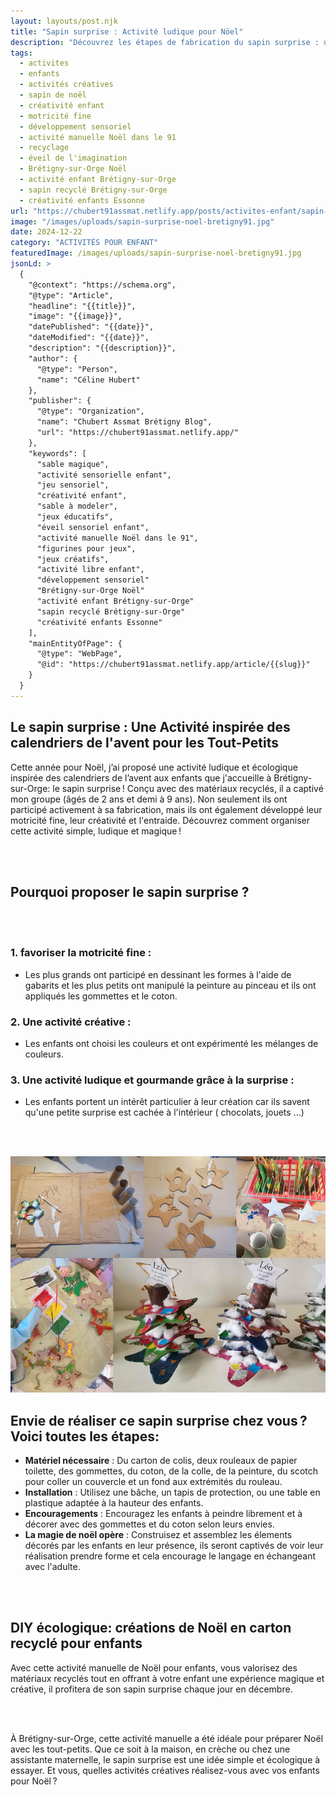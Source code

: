 ```yaml
---
layout: layouts/post.njk
title: "Sapin surprise : Activité ludique pour Nöel"
description: "Découvrez les étapes de fabrication du sapin surprise : une activité sensorielle et créative idéale pour les tout-petits pour noël, favorisant la motricité fine par la manipulation de gommettes, de coton et de peinture."
tags: 
  - activites
  - enfants
  - activités créatives
  - sapin de noël
  - créativité enfant
  - motricité fine
  - développement sensoriel
  - activité manuelle Noël dans le 91
  - recyclage
  - éveil de l'imagination
  - Brétigny-sur-Orge Noël
  - activité enfant Brétigny-sur-Orge
  - sapin recyclé Brétigny-sur-Orge
  - créativité enfants Essonne
url: "https://chubert91assmat.netlify.app/posts/activites-enfant/sapin-surprise-noel-bretigny91/"
image: "/images/uploads/sapin-surprise-noel-bretigny91.jpg"
date: 2024-12-22
category: "ACTIVITÉS POUR ENFANT"
featuredImage: /images/uploads/sapin-surprise-noel-bretigny91.jpg
jsonLd: >
  {
    "@context": "https://schema.org",
    "@type": "Article",
    "headline": "{{title}}",
    "image": "{{image}}",
    "datePublished": "{{date}}",
    "dateModified": "{{date}}",
    "description": "{{description}}",
    "author": {
      "@type": "Person",
      "name": "Céline Hubert"
    },
    "publisher": {
      "@type": "Organization",
      "name": "Chubert Assmat Brétigny Blog",
      "url": "https://chubert91assmat.netlify.app/"
    },
    "keywords": [
      "sable magique", 
      "activité sensorielle enfant", 
      "jeu sensoriel", 
      "créativité enfant", 
      "sable à modeler", 
      "jeux éducatifs", 
      "éveil sensoriel enfant", 
      "activité manuelle Noël dans le 91", 
      "figurines pour jeux", 
      "jeux créatifs", 
      "activité libre enfant", 
      "développement sensoriel"
      "Brétigny-sur-Orge Noël"
      "activité enfant Brétigny-sur-Orge"
      "sapin recyclé Brétigny-sur-Orge"
      "créativité enfants Essonne"
    ],
    "mainEntityOfPage": {
      "@type": "WebPage",
      "@id": "https://chubert91assmat.netlify.app/article/{{slug}}"
    }
  }
---
```



## **Le sapin surprise : Une Activité inspirée des calendriers de l'avent pour les Tout-Petits**
Cette année pour Noël, j’ai proposé une activité ludique et écologique inspirée des calendriers de l’avent aux enfants que j'accueille à Brétigny-sur-Orge: le sapin surprise ! Conçu avec des matériaux recyclés, il a captivé mon groupe (âgés de 2 ans et demi à 9 ans). Non seulement ils ont participé activement à sa fabrication, mais ils ont également développé leur motricité fine, leur créativité et l'entraide. Découvrez comment organiser cette activité simple, ludique et magique !


<br><br>


## **Pourquoi proposer le sapin surprise ?**


<br><br>


### **1. favoriser la motricité fine :**
- Les plus grands ont participé en dessinant les formes à l'aide de gabarits et les plus petits ont manipulé la peinture au pinceau et ils ont appliqués les gommettes et le coton.

### **2. Une activité créative  :**
- Les enfants ont choisi les couleurs et ont expérimenté les mélanges de couleurs.

### **3. Une activité ludique et gourmande grâce à la surprise  :**
- Les enfants portent un intérêt particulier à leur création car ils savent qu'une petite surprise est cachée à l'intérieur ( chocolats, jouets ...) 


<br><br>


![Découvrez les étapes de fabrication du sapin surprise, une activité manuelle réalisée à Brétigny-sur-Orge avec des enfants de 2 à 9 ans, idéale pour préparer Noël](/images/uploads/sapin-surprise-noel-bretigny91-etapes.jpg)



## **Envie de réaliser ce sapin surprise chez vous ? Voici toutes les étapes:**
- **Matériel nécessaire** : Du carton de colis, deux rouleaux de papier toilette, des gommettes, du coton, de la colle, de la peinture, du scotch pour coller un couvercle et un fond aux extrémités du rouleau.
- **Installation** : Utilisez une bâche, un tapis de protection, ou une table en plastique adaptée à la hauteur des enfants.
- **Encouragements** : Encouragez les enfants à peindre librement et à décorer avec des gommettes et du coton selon leurs envies.
- **La magie de noël opère** : Construisez et assemblez les élements décorés par les enfants en leur présence, ils seront captivés de voir leur réalisation prendre forme et cela encourage le langage en échangeant avec l'adulte.

<br><br>

## **DIY écologique: créations de Noël en carton recyclé pour enfants**
Avec cette activité manuelle de Noël pour enfants, vous valorisez des matériaux recyclés tout en offrant à votre enfant une expérience magique et créative, il profitera de son sapin surprise chaque jour en décembre.

<br><br>

À Brétigny-sur-Orge, cette activité manuelle a été idéale pour préparer Noël avec les tout-petits. Que ce soit à la maison, en crèche ou chez une assistante maternelle, le sapin surprise est une idée simple et écologique à essayer.
Et vous, quelles activités créatives réalisez-vous avec vos enfants pour Noël ?


